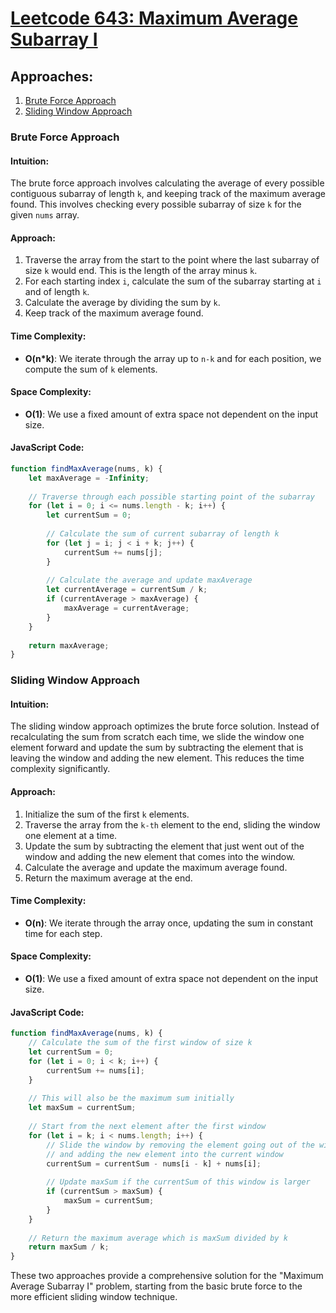 # [Leetcode 643: Maximum Average Subarray I](https://leetcode.com/problems/maximum-average-subarray-i/)

## Approaches:

1. [Brute Force Approach](#brute-force-approach)
2. [Sliding Window Approach](#sliding-window-approach)

### Brute Force Approach

#### Intuition:
The brute force approach involves calculating the average of every possible contiguous subarray of length `k`, and keeping track of the maximum average found. This involves checking every possible subarray of size `k` for the given `nums` array.

#### Approach:
1. Traverse the array from the start to the point where the last subarray of size `k` would end. This is the length of the array minus `k`.
2. For each starting index `i`, calculate the sum of the subarray starting at `i` and of length `k`.
3. Calculate the average by dividing the sum by `k`.
4. Keep track of the maximum average found.

#### Time Complexity:
- **O(n*k)**: We iterate through the array up to `n-k` and for each position, we compute the sum of `k` elements.
 
#### Space Complexity:
- **O(1)**: We use a fixed amount of extra space not dependent on the input size.

#### JavaScript Code:

```javascript
function findMaxAverage(nums, k) {
    let maxAverage = -Infinity;
    
    // Traverse through each possible starting point of the subarray
    for (let i = 0; i <= nums.length - k; i++) {
        let currentSum = 0;
        
        // Calculate the sum of current subarray of length k
        for (let j = i; j < i + k; j++) {
            currentSum += nums[j];
        }
        
        // Calculate the average and update maxAverage
        let currentAverage = currentSum / k;
        if (currentAverage > maxAverage) {
            maxAverage = currentAverage;
        }
    }
    
    return maxAverage;
}
```

### Sliding Window Approach

#### Intuition:
The sliding window approach optimizes the brute force solution. Instead of recalculating the sum from scratch each time, we slide the window one element forward and update the sum by subtracting the element that is leaving the window and adding the new element. This reduces the time complexity significantly.

#### Approach:
1. Initialize the sum of the first `k` elements.
2. Traverse the array from the `k-th` element to the end, sliding the window one element at a time.
3. Update the sum by subtracting the element that just went out of the window and adding the new element that comes into the window.
4. Calculate the average and update the maximum average found.
5. Return the maximum average at the end.

#### Time Complexity:
- **O(n)**: We iterate through the array once, updating the sum in constant time for each step.
 
#### Space Complexity:
- **O(1)**: We use a fixed amount of extra space not dependent on the input size.

#### JavaScript Code:

```javascript
function findMaxAverage(nums, k) {
    // Calculate the sum of the first window of size k
    let currentSum = 0;
    for (let i = 0; i < k; i++) {
        currentSum += nums[i];
    }
    
    // This will also be the maximum sum initially
    let maxSum = currentSum;
    
    // Start from the next element after the first window
    for (let i = k; i < nums.length; i++) {
        // Slide the window by removing the element going out of the window
        // and adding the new element into the current window
        currentSum = currentSum - nums[i - k] + nums[i];
        
        // Update maxSum if the currentSum of this window is larger
        if (currentSum > maxSum) {
            maxSum = currentSum;
        }
    }
    
    // Return the maximum average which is maxSum divided by k
    return maxSum / k;
}
```

These two approaches provide a comprehensive solution for the "Maximum Average Subarray I" problem, starting from the basic brute force to the more efficient sliding window technique.

